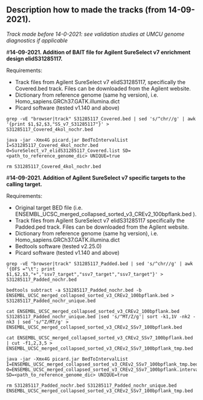 ## Description how to made the tracks (from 14-09-2021).
_Track made before 14-0-2021: see validation studies at UMCU genome diagnostics if applicable_

#__14-09-2021. Addition of BAIT file for Agilent SureSelect v7 enrichment design elidS31285117.__

Requirements:
* Track files from Agilent SureSelect v7 elidS31285117, specifically the Covered.bed track. Files can be downloaded from the Agilent website.
* Dictionary from reference genome (same hg version), i.e. Homo_sapiens.GRCh37.GATK.illumina.dict
* Picard software (tested v1.140 and above) 

```
grep -vE "browser|track" S31285117_Covered.bed | sed 's/^chr//g' | awk '{print $1,$2,$3,"SS_v7_S31285117"}' > S31285117_Covered_4kol_nochr.bed

java -jar -Xmx4G picard.jar BedToIntervalList I=S31285117_Covered_4kol_nochr.bed O=SureSelect_v7_elidS31285117_Covered.list SD=<path_to_reference_genome_dic> UNIQUE=true

rm S31285117_Covered_4kol_nochr.bed
```

#__14-09-2021. Addition of Agilent SureSelect v7 specific targets to the calling target.__

Requirements:
* Original target BED file (i.e. ENSEMBL_UCSC_merged_collapsed_sorted_v3_CREv2_100bpflank.bed ).
* Track files from Agilent SureSelect v7 elidS31285117 specifically the Padded.ped track. Files can be downloaded from the Agilent website.
* Dictionary from reference genome (same hg version), i.e. Homo_sapiens.GRCh37.GATK.illumina.dict
* Bedtools software (tested v2.25.0) 
* Picard software (tested v1.140 and above)

```
grep -vE "browser|track" S31285117_Padded.bed | sed 's/^chr//g' | awk '{OFS ="\t"; print $1,$2,$3,"+","ssv7_target","ssv7_target","ssv7_target"}' > S31285117_Padded_nochr.bed

bedtools subtract -a S31285117_Padded_nochr.bed -b ENSEMBL_UCSC_merged_collapsed_sorted_v3_CREv2_100bpflank.bed > S31285117_Padded_nochr_unique.bed

cat ENSEMBL_UCSC_merged_collapsed_sorted_v3_CREv2_100bpflank.bed S31285117_Padded_nochr_unique.bed |sed 's/^MT/Z/g'| sort -k1,1V -nk2 -nk3 | sed 's/^Z/MT/g' > ENSEMBL_UCSC_merged_collapsed_sorted_v3_CREv2_SSv7_100bpflank.bed

cat ENSEMBL_UCSC_merged_collapsed_sorted_v3_CREv2_SSv7_100bpflank.bed | cut -f1,2,3,5 > ENSEMBL_UCSC_merged_collapsed_sorted_v3_CREv2_SSv7_100bpflank_tmp.bed

java -jar -Xmx4G picard.jar BedToIntervalList I=ENSEMBL_UCSC_merged_collapsed_sorted_v3_CREv2_SSv7_100bpflank_tmp.bed O=ENSEMBL_UCSC_merged_collapsed_sorted_v3_CREv2_SSv7_100bpflank.interval_list SD=<path_to_reference_genome_dic> UNIQUE=true

rm S31285117_Padded_nochr.bed S31285117_Padded_nochr_unique.bed ENSEMBL_UCSC_merged_collapsed_sorted_v3_CREv2_SSv7_100bpflank_tmp.bed
```

